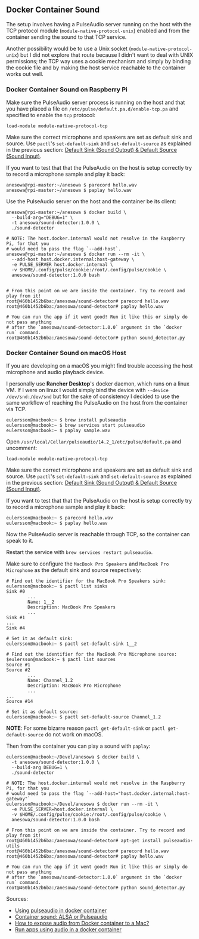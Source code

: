 ## Docker Container Sound

The setup involves having a PulseAudio server running on the host with the TCP protocol
module (`module-native-protocol-unix`) enabled and from the container sending the sound
to that TCP service.

Another possibility would be to use a Unix socket (`module-native-protocol-unix`) but I
did not explore that route because I didn't want to deal with UNIX permissions; the TCP
way uses a cookie mechanism and simply by binding the cookie file and by making the host
service reachable to the container works out well.

### Docker Container Sound on Raspberry Pi

Make sure the PulseAudio server process is running on the host and that you have placed
a file on `/etc/pulse/default.pa.d/enable-tcp.pa` and specified to enable the `tcp`
protocol:

```
load-module module-native-protocol-tcp
```

Make sure the correct microphone and speakers are set as default sink and source. Use
`pactl`'s `set-default-sink` and `set-default-source` as explained in the previous
section:
[Default Sink (Sound Output) & Default Source (Sound Input)](2-rpi-sound-setup.md#default-sink-sound-output--default-source-sound-input).

If you want to test that that the PulseAudio on the host is setup correctly try to
record a microphone sample and play it back:

```
anesowa@rpi-master:~/anesowa $ parecord hello.wav
anesowa@rpi-master:~/anesowa $ paplay hello.wav
```

Use the PulseAudio server on the host and the container be its client:

```
anesowa@rpi-master:~/anesowa $ docker build \
  --build-arg="DEBUG=1" \
  -t anesowa/sound-detector:1.0.0 \
  ./sound-detector

# NOTE: The host.docker.internal would not resolve in the Raspberry Pi, for that you
# would need to pass the flag `--add-host`.
anesowa@rpi-master:~/anesowa $ docker run --rm -it \
  --add-host host.docker.internal:host-gateway \
  -e PULSE_SERVER host.docker.internal \
  -v $HOME/.config/pulse/cookie:/root/.config/pulse/cookie \
  anesowa/sound-detector:1.0.0 bash


# From this point on we are inside the container. Try to record and play from it!
root@460b1452b6ba:/anesowa/sound-detector# parecord hello.wav
root@460b1452b6ba:/anesowa/sound-detector# paplay hello.wav

# You can run the app if it went good! Run it like this or simply do not pass anything
# after the `anesowa/sound-detector:1.0.0` argument in the `docker run` command.
root@460b1452b6ba:/anesowa/sound-detector# python sound_detector.py
```

### Docker Container Sound on macOS Host

If you are developing on a macOS you might find trouble accessing the host microphone
and audio playback device.

I personally use **Rancher Desktop**'s docker daemon, which runs on a linux VM. If I
were on linux I would simply bind the device with `--device /dev/snd:/dev/snd` but for
the sake of consistency I decided to use the same workflow of reaching the PulseAudio on
the host from the container via TCP.

```
eulersson@macbook:~ $ brew install pulseaudio
eulersson@macbook:~ $ brew services start pulseaudio
eulersson@macbook:~ $ paplay sample.wav
```

Open `/usr/local/Cellar/pulseaudio/14.2_1/etc/pulse/default.pa` and uncomment:

```
load-module module-native-protocol-tcp
```

Make sure the correct microphone and speakers are set as default sink and source. Use
`pactl`'s `set-default-sink` and `set-default-source` as explained in the previous
section:
[Default Sink (Sound Output) & Default Source (Sound Input)](2-rpi-sound-setup.md#default-sink-sound-output--default-source-sound-input).

If you want to test that that the PulseAudio on the host is setup correctly try to
record a microphone sample and play it back:

```
eulersson@macbook:~ $ parecord hello.wav
eulersson@macbook:~ $ paplay hello.wav
```

Now the PulseAudio server is reachable through TCP, so the container can speak to it.

Restart the service with `brew services restart pulseaudio`.

Make sure to configure the `MacBook Pro Speakers` and `MacBook Pro Microphone` as the
default sink and source respectively:

```
# Find out the identifier for the MacBook Pro Speakers sink:
eulersson@macbook:~ $ pactl list sinks
Sink #0
        ...
        Name: 1__2
        Description: MacBook Pro Speakers
        ...
Sink #1
...
Sink #4

# Set it as default sink:
eulersson@macbook:~ $ pactl set-default-sink 1__2

# Find out the identifier for the MacBook Pro Microphone source:
$eulersson@macbook:~ $ pactl list sources
Source #1
Source #2
        ...
        Name: Channel_1.2
        Description: MacBook Pro Microphone
        ...
...
Source #14

# Set it as default source:
eulersson@macbook:~ $ pactl set-default-source Channel_1.2
```

**NOTE**: For some bizarre reason `pactl get-default-sink` or `pactl get-default-source`
do not work on macOS.

Then from the container you can play a sound with `paplay`:

```
eulersson@macbook:~/Devel/anesowa $ docker build \
  -t anesowa/sound-detector:1.0.0 \
  --build-arg DEBUG=1 \
  ./sound-detector

# NOTE: The host.docker.internal would not resolve in the Raspberry Pi, for that you
# would need to pass the flag `--add-host="host.docker.internal:host-gateway"`
eulersson@macbook:~/Devel/anesowa $ docker run --rm -it \
  -e PULSE_SERVER=host.docker.internal \
  -v $HOME/.config/pulse/cookie:/root/.config/pulse/cookie \
  anesowa/sound-detector:1.0.0 bash

# From this point on we are inside the container. Try to record and play from it!
root@460b1452b6ba:/anesowa/sound-detector# apt-get install pulseaudio-utils
root@460b1452b6ba:/anesowa/sound-detector# parecord hello.wav
root@460b1452b6ba:/anesowa/sound-detector# paplay hello.wav

# You can run the app if it went good! Run it like this or simply do not pass anything
# after the `anesowa/sound-detector:1.0.0` argument in the `docker run` command.
root@460b1452b6ba:/anesowa/sound-detector# python sound_detector.py
```

Sources:

- [Using pulseaudio in docker container ](https://gist.github.com/janvda/e877ee01686697ceaaabae0f3f87da9c)
- [Container sound: ALSA or Pulseaudio](https://github.com/mviereck/x11docker/wiki/Container-sound:-ALSA-or-Pulseaudio)
- [How to expose audio from Docker container to a Mac?](https://stackoverflow.com/a/40139001)
- [Run apps using audio in a docker container](https://stackoverflow.com/a/39780130/2649699)
